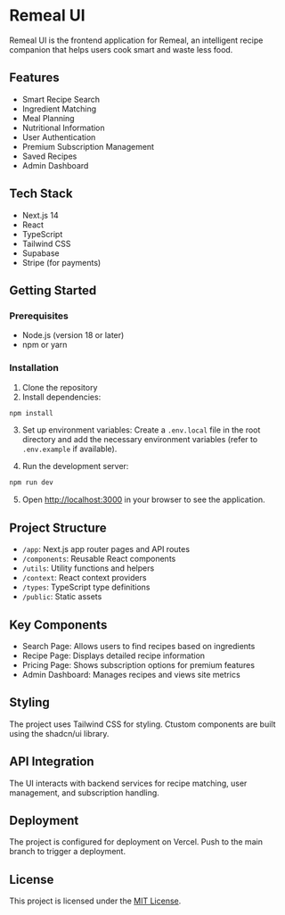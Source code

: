 # Remeal UI

Remeal UI is the frontend application for Remeal, an intelligent recipe companion that helps users cook smart and waste less food.

## Features

- Smart Recipe Search
- Ingredient Matching
- Meal Planning
- Nutritional Information
- User Authentication
- Premium Subscription Management
- Saved Recipes
- Admin Dashboard

## Tech Stack

- Next.js 14
- React
- TypeScript
- Tailwind CSS
- Supabase
- Stripe (for payments)

## Getting Started

### Prerequisites

- Node.js (version 18 or later)
- npm or yarn

### Installation

1. Clone the repository
2. Install dependencies:

```bash
npm install
```

3. Set up environment variables:
   Create a `.env.local` file in the root directory and add the necessary environment variables (refer to `.env.example` if available).

4. Run the development server:

```bash
npm run dev
```

5. Open [http://localhost:3000](http://localhost:3000) in your browser to see the application.

## Project Structure

- `/app`: Next.js app router pages and API routes
- `/components`: Reusable React components
- `/utils`: Utility functions and helpers
- `/context`: React context providers
- `/types`: TypeScript type definitions
- `/public`: Static assets

## Key Components

- Search Page: Allows users to find recipes based on ingredients
- Recipe Page: Displays detailed recipe information
- Pricing Page: Shows subscription options for premium features
- Admin Dashboard: Manages recipes and views site metrics

## Styling

The project uses Tailwind CSS for styling. Ctustom components are built using the shadcn/ui library.

## API Integration

The UI interacts with backend services for recipe matching, user management, and subscription handling.

## Deployment

The project is configured for deployment on Vercel. Push to the main branch to trigger a deployment.

## License

This project is licensed under the [MIT License](LICENSE).
